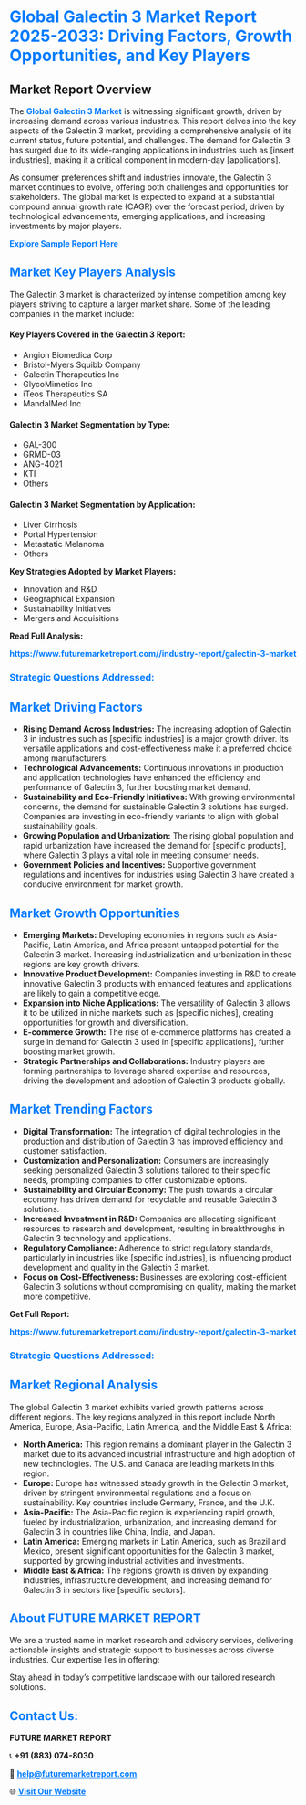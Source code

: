 <h1 style="color: #007BFF;">Global Galectin 3 Market Report 2025-2033: Driving Factors, Growth Opportunities, and Key Players</h1>

<section id="overview">
<h2>Market Report Overview</h2>
<p>The <a href="https://www.futuremarketreport.com//industry-report/galectin-3-market" style="color: #007BFF; text-decoration: none;"><strong>Global Galectin 3 Market</strong></a> is witnessing significant growth, driven by increasing demand across various industries. This report delves into the key aspects of the Galectin 3 market, providing a comprehensive analysis of its current status, future potential, and challenges. The demand for Galectin 3 has surged due to its wide-ranging applications in industries such as [insert industries], making it a critical component in modern-day [applications].</p>
<p>As consumer preferences shift and industries innovate, the Galectin 3 market continues to evolve, offering both challenges and opportunities for stakeholders. The global market is expected to expand at a substantial compound annual growth rate (CAGR) over the forecast period, driven by technological advancements, emerging applications, and increasing investments by major players.</p>
</section>

<section id="overview">
<p><a href="https://www.futuremarketreport.com//request-sample/reportId=54639" style="color: #007BFF; text-decoration: none;"><strong>Explore Sample Report Here</strong></a></p>
</section>

<section id="key-players">
<h2 style="color: #007BFF;">Market Key Players Analysis</h2>
<p>The Galectin 3 market is characterized by intense competition among key players striving to capture a larger market share. Some of the leading companies in the market include:</p>
<h4>Key Players Covered in the Galectin 3 Report:</h4>
<ul><li>Angion Biomedica Corp</li><li>Bristol-Myers Squibb Company</li><li>Galectin Therapeutics Inc</li><li>GlycoMimetics Inc</li><li>iTeos Therapeutics SA</li><li>MandalMed Inc</li></ul>
<h4>Galectin 3 Market Segmentation by Type:</h4>
<ul><li>GAL-300</li><li>GRMD-03</li><li>ANG-4021</li><li>KTI</li><li>Others</li></ul>

<h4>Galectin 3 Market Segmentation by Application:</h4>
<ul><li>Liver Cirrhosis</li><li>Portal Hypertension</li><li>Metastatic Melanoma</li><li>Others</li></ul>
<p><strong>Key Strategies Adopted by Market Players:</strong></p>
<ul>
<li>Innovation and R&D</li>
<li>Geographical Expansion</li>
<li>Sustainability Initiatives</li>
<li>Mergers and Acquisitions</li>
</ul>
</section>

<section>
<p><strong>Read Full Analysis: </strong></p><a href="https://www.futuremarketreport.com//industry-report/galectin-3-market" style="color: #007BFF; text-decoration: none;"><strong>https://www.futuremarketreport.com//industry-report/galectin-3-market</strong></a>
<h3 style="color: #007BFF;">Strategic Questions Addressed:</h3>
</section>

<section id="driving-factors">
<h2 style="color: #007BFF;">Market Driving Factors</h2>
<ul>
<li><strong>Rising Demand Across Industries:</strong> The increasing adoption of Galectin 3 in industries such as [specific industries] is a major growth driver. Its versatile applications and cost-effectiveness make it a preferred choice among manufacturers.</li>
<li><strong>Technological Advancements:</strong> Continuous innovations in production and application technologies have enhanced the efficiency and performance of Galectin 3, further boosting market demand.</li>
<li><strong>Sustainability and Eco-Friendly Initiatives:</strong> With growing environmental concerns, the demand for sustainable Galectin 3 solutions has surged. Companies are investing in eco-friendly variants to align with global sustainability goals.</li>
<li><strong>Growing Population and Urbanization:</strong> The rising global population and rapid urbanization have increased the demand for [specific products], where Galectin 3 plays a vital role in meeting consumer needs.</li>
<li><strong>Government Policies and Incentives:</strong> Supportive government regulations and incentives for industries using Galectin 3 have created a conducive environment for market growth.</li>
</ul>
</section>

<section id="growth-opportunities">
<h2 style="color: #007BFF;">Market Growth Opportunities</h2>
<ul>
<li><strong>Emerging Markets:</strong> Developing economies in regions such as Asia-Pacific, Latin America, and Africa present untapped potential for the Galectin 3 market. Increasing industrialization and urbanization in these regions are key growth drivers.</li>
<li><strong>Innovative Product Development:</strong> Companies investing in R&D to create innovative Galectin 3 products with enhanced features and applications are likely to gain a competitive edge.</li>
<li><strong>Expansion into Niche Applications:</strong> The versatility of Galectin 3 allows it to be utilized in niche markets such as [specific niches], creating opportunities for growth and diversification.</li>
<li><strong>E-commerce Growth:</strong> The rise of e-commerce platforms has created a surge in demand for Galectin 3 used in [specific applications], further boosting market growth.</li>
<li><strong>Strategic Partnerships and Collaborations:</strong> Industry players are forming partnerships to leverage shared expertise and resources, driving the development and adoption of Galectin 3 products globally.</li>
</ul>
</section>

<section id="trending-factors">
<h2 style="color: #007BFF;">Market Trending Factors</h2>
<ul>
<li><strong>Digital Transformation:</strong> The integration of digital technologies in the production and distribution of Galectin 3 has improved efficiency and customer satisfaction.</li>
<li><strong>Customization and Personalization:</strong> Consumers are increasingly seeking personalized Galectin 3 solutions tailored to their specific needs, prompting companies to offer customizable options.</li>
<li><strong>Sustainability and Circular Economy:</strong> The push towards a circular economy has driven demand for recyclable and reusable Galectin 3 solutions.</li>
<li><strong>Increased Investment in R&D:</strong> Companies are allocating significant resources to research and development, resulting in breakthroughs in Galectin 3 technology and applications.</li>
<li><strong>Regulatory Compliance:</strong> Adherence to strict regulatory standards, particularly in industries like [specific industries], is influencing product development and quality in the Galectin 3 market.</li>
<li><strong>Focus on Cost-Effectiveness:</strong> Businesses are exploring cost-efficient Galectin 3 solutions without compromising on quality, making the market more competitive.</li>
</ul>
</section>

<section>
<p><strong>Get Full Report: </strong></p><a href="https://www.futuremarketreport.com//industry-report/galectin-3-market" style="color: #007BFF; text-decoration: none;"><strong>https://www.futuremarketreport.com//industry-report/galectin-3-market</strong></a>
<h3 style="color: #007BFF;">Strategic Questions Addressed:</h3>
</section>


<section id="regional-analysis">
<h2 style="color: #007BFF;">Market Regional Analysis</h2>
<p>The global Galectin 3 market exhibits varied growth patterns across different regions. The key regions analyzed in this report include North America, Europe, Asia-Pacific, Latin America, and the Middle East & Africa:</p>
<ul>
<li><strong>North America:</strong> This region remains a dominant player in the Galectin 3 market due to its advanced industrial infrastructure and high adoption of new technologies. The U.S. and Canada are leading markets in this region.</li>
<li><strong>Europe:</strong> Europe has witnessed steady growth in the Galectin 3 market, driven by stringent environmental regulations and a focus on sustainability. Key countries include Germany, France, and the U.K.</li>
<li><strong>Asia-Pacific:</strong> The Asia-Pacific region is experiencing rapid growth, fueled by industrialization, urbanization, and increasing demand for Galectin 3 in countries like China, India, and Japan.</li>
<li><strong>Latin America:</strong> Emerging markets in Latin America, such as Brazil and Mexico, present significant opportunities for the Galectin 3 market, supported by growing industrial activities and investments.</li>
<li><strong>Middle East & Africa:</strong> The region’s growth is driven by expanding industries, infrastructure development, and increasing demand for Galectin 3 in sectors like [specific sectors].</li>
</ul>
</section>

<footer>
<h2 style="color: #007BFF;">About FUTURE MARKET REPORT</h2>
<p>We are a trusted name in market research and advisory services, delivering actionable insights and strategic support to businesses across diverse industries. Our expertise lies in offering:</p>

<p>Stay ahead in today’s competitive landscape with our tailored research solutions.</p>

<h2 style="color: #007BFF;">Contact Us:</h2>
<p><strong>FUTURE MARKET REPORT</strong></p>
<p>📞 <strong>+91 (883) 074-8030</strong></p>
<p>📧 <strong><a href="mailto:help@futuremarketreport.com" style="color: #007BFF;">help@futuremarketreport.com</a></strong></p>
<p>🌐 <strong><a href="https://www.futuremarketreport.com/" style="color: #007BFF;">Visit Our Website</a></strong></p>
</footer>